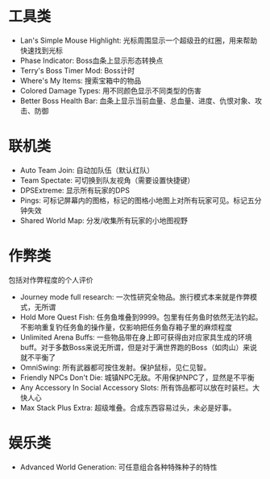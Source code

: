 # 工具类
- Lan's Simple Mouse Highlight: 光标周围显示一个超级丑的红圈，用来帮助快速找到光标
- Phase Indicator: Boss血条上显示形态转换点
- Terry's Boss Timer Mod: Boss计时
- Where's My Items: 搜索宝箱中的物品
- Colored Damage Types: 用不同颜色显示不同类型的伤害
- Better Boss Health Bar: 血条上显示当前血量、总血量、进度、仇恨对象、攻击、防御

# 联机类
- Auto Team Join: 自动加队伍（默认红队）
- Team Spectate: 可切换到队友视角（需要设置快捷键）
- DPSExtreme: 显示所有玩家的DPS
- Pings: 可标记屏幕内的图格，标记的图格小地图上对所有玩家可见。标记五分钟失效
- Shared World Map: 分发/收集所有玩家的小地图视野

# 作弊类
包括对作弊程度的个人评价
- Journey mode full research: 一次性研究全物品。旅行模式本来就是作弊模式，无所谓
- Hold More Quest Fish: 任务鱼堆叠到9999。包里有任务鱼时依然无法钓起。不影响重复钓任务鱼的操作量，仅影响把任务鱼存箱子里的麻烦程度
- Unlimited Arena Buffs: 一些物品带在身上即可获得由对应家具生成的环境buff。对于多数Boss来说无所谓，但是对于满世界跑的Boss（如肉山）来说就不平衡了
- OmniSwing: 所有武器都可按住发射。保护鼠标，见仁见智。
- Friendly NPCs Don't Die: 城镇NPC无敌。不用保护NPC了，显然是不平衡
- Any Accessory In Social Accessory Slots: 所有饰品都可以放在时装栏。大快人心
- Max Stack Plus Extra: 超级堆叠。合成东西容易过头，未必是好事。

# 娱乐类
- Advanced World Generation: 可任意组合各种特殊种子的特性
